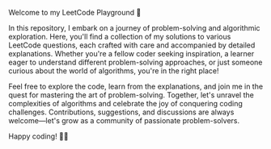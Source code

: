 Welcome to my LeetCode Playground 🚀

In this repository, I embark on a journey of problem-solving and algorithmic exploration. Here, you'll find a collection of my solutions to various LeetCode questions, each crafted with care and accompanied by detailed explanations. Whether you're a fellow coder seeking inspiration, a learner eager to understand different problem-solving approaches, or just someone curious about the world of algorithms, you're in the right place!

Feel free to explore the code, learn from the explanations, and join me in the quest for mastering the art of problem-solving. Together, let's unravel the complexities of algorithms and celebrate the joy of conquering coding challenges. Contributions, suggestions, and discussions are always welcome—let's grow as a community of passionate problem-solvers.

Happy coding! 🚀✨
